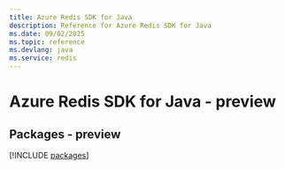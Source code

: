 ```yaml
---
title: Azure Redis SDK for Java
description: Reference for Azure Redis SDK for Java
ms.date: 09/02/2025
ms.topic: reference
ms.devlang: java
ms.service: redis
---
```

# Azure Redis SDK for Java - preview
## Packages - preview
[!INCLUDE [packages](redis-index.md)]